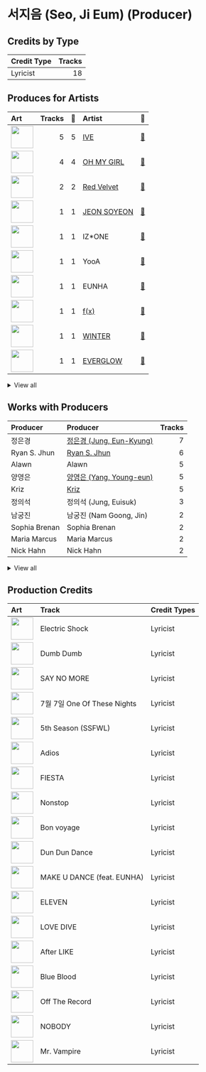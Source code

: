 # 서지음 (Seo, Ji Eum) (Producer)

## Credits by Type

| Credit Type | Tracks |
|:---|---:|
| Lyricist | 18 |

## Produces for Artists

| Art | Tracks | 💚 | Artist | 🔗 |
|:---|---:|---:|:---|:---|
| <img src="https://i.scdn.co/image/ab6761610000e5eb8939960e5144b51d7903899f" alt="" width="50" /> | 5 | 5 | [IVE](../../artists/ive/overview.md) | [🔗](https://open.spotify.com/artist/6RHTUrRF63xao58xh9FXYJ) |
| <img src="https://i.scdn.co/image/ab6761610000e5eb5cd460490fb1c55b8ed8c40b" alt="" width="50" /> | 4 | 4 | [OH MY GIRL](../../artists/oh_my_girl/overview.md) | [🔗](https://open.spotify.com/artist/2019zR22qK2RBvCqtudBaI) |
| <img src="https://i.scdn.co/image/ab6761610000e5eb7719f0625a2fa078a60c85cd" alt="" width="50" /> | 2 | 2 | [Red Velvet](../../artists/red_velvet/overview.md) | [🔗](https://open.spotify.com/artist/1z4g3DjTBBZKhvAroFlhOM) |
| <img src="https://i.scdn.co/image/ab6761610000e5ebca842dde68f90b286bd3850e" alt="" width="50" /> | 1 | 1 | [JEON SOYEON](../../artists/jeon_soyeon/overview.md) | [🔗](https://open.spotify.com/artist/6Xg22wJOAcnvPUfk5WvODH) |
| <img src="https://i.scdn.co/image/ab6761610000e5eba6b0d348c125a072e5284b3e" alt="" width="50" /> | 1 | 1 | IZ*ONE | [🔗](https://open.spotify.com/artist/5r1tUTxVSgvBHnoDuDODPH) |
| <img src="https://i.scdn.co/image/ab6761610000e5eb86ea393b9e590523e822ea13" alt="" width="50" /> | 1 | 1 | YooA | [🔗](https://open.spotify.com/artist/4ur1jCwyNlhgd0viJkOtcQ) |
| <img src="https://i.scdn.co/image/ab67616d0000b2733834179423bc4edf76a55ecf" alt="" width="50" /> | 1 | 1 | EUNHA | [🔗](https://open.spotify.com/artist/4MLK9Hhz7UhxAzU2awoLxk) |
| <img src="https://i.scdn.co/image/ab6761610000e5ebe0cc2045ff4e90d12df91cc3" alt="" width="50" /> | 1 | 1 | [f(x)](../../artists/f(x)/overview.md) | [🔗](https://open.spotify.com/artist/3wRA5UYoo08BBKJnzyKkpF) |
| <img src="https://i.scdn.co/image/ab6761610000e5ebc781cc5849e85fa54b8ef01c" alt="" width="50" /> | 1 | 1 | [WINTER](../../artists/winter/overview.md) | [🔗](https://open.spotify.com/artist/3mPquBmMu97Iq9TpzQ6ayI) |
| <img src="https://i.scdn.co/image/ab6761610000e5eb76643c12c77c6f4de9f5fdb5" alt="" width="50" /> | 1 | 1 | [EVERGLOW](../../artists/everglow/overview.md) | [🔗](https://open.spotify.com/artist/3ZZzT0naD25RhY2uZvIKkJ) |


<details>
<summary>View all</summary>

| Art | Tracks | 💚 | Artist | 🔗 |
|:---|---:|---:|:---|:---|
| <img src="https://i.scdn.co/image/ab6761610000e5eb3be82c9ca8e6a7103debaf25" alt="" width="50" /> | 1 | 1 | ADORA | [🔗](https://open.spotify.com/artist/3M1kgHOpPruu1uBymBHF3r) |
| <img src="https://i.scdn.co/image/ab6761610000e5ebb0e2700dbc17b43328038f7a" alt="" width="50" /> | 1 | 1 | [ITZY](../../artists/itzy/overview.md) | [🔗](https://open.spotify.com/artist/2KC9Qb60EaY0kW4eH68vr3) |
| <img src="https://i.scdn.co/image/ab67616d0000b273edac9c0484d3c89b0439c3ed" alt="" width="50" /> | 1 | 1 | LIZ (IVE) | [🔗](https://open.spotify.com/artist/2Cl2zS9nttS8xQeCp7zYT1) |

</details>


## Works with Producers

| Producer | Producer | Tracks |
|:---|:---|---:|
| 정은경 | [정은경 (Jung, Eun-Kyung)](../정은경_(jung,_eun-kyung)/overview.md) | 7 |
| Ryan S. Jhun | [Ryan S. Jhun](../ryan_s__jhun/overview.md) | 6 |
| Alawn | Alawn | 5 |
| 양영은 | [양영은 (Yang, Young-eun)](../양영은_(yang,_young-eun)/overview.md) | 5 |
| Kriz | [Kriz](../kriz/overview.md) | 5 |
| 정의석 | 정의석 (Jung, Euisuk) | 3 |
| 남궁진 | 남궁진 (Nam Goong, Jin) | 2 |
| Sophia Brenan | Sophia Brenan | 2 |
| Maria Marcus | Maria Marcus | 2 |
| Nick Hahn | Nick Hahn | 2 |


<details>
<summary>View all</summary>

| Producer | Producer | Tracks |
|:---|:---|---:|
| Andreas Öberg | Andreas Öberg (Öberg, Andreas) | 2 |
| Elle Campbell | Elle Campbell | 2 |
| Steven Lee | Steven Lee | 2 |
| Iselin Solheim | Iselin Solheim | 1 |
| 박근태 | 박근태 (Park, Keun-Tae) | 1 |
| 김민희 | 김민희 (Kim, Min Hee) | 1 |
| 최현준 | 최현준 (Choi, Hyun-Joon) | 1 |
| VENDORS | VENDORS | 1 |
| LDN Noise | [LDN Noise](../ldn_noise/overview.md) | 1 |
| 김동현 | 김동현 (Kim, Dong-hyun) | 1 |
| AFSHEEN | AFSHEEN | 1 |
| Deanna | Deanna | 1 |
| 황찬희 | 황찬희 (Hwang, Chan-Hee) | 1 |
| EZIT | EZIT | 1 |
| Shari Short | Shari Short | 1 |
| Joachim Vermeulen Windsant | Joachim Vermeulen Windsant | 1 |
| Scott Stoddart | Scott Stoddart | 1 |
| 고현정 | 고현정 (Ko, Hyeonjeong) | 1 |
| 이승주 | 이승주 (Lee Sung-joo) | 1 |
| Strawberrybananaclub | Strawberrybananaclub | 1 |
| Slay | Slay | 1 |
| 우민정 | 우민정 (Umin, Je-ong) | 1 |
| Hayley Aitken | Hayley Aitken | 1 |
| 72 | 72 | 1 |
| 신재빈 | 신재빈 (Shin, Jae Bin) | 1 |
| 서은일 | 서은일 (Seo, Eun-il) | 1 |
| EL CAPITXN | EL CAPITXN | 1 |
| Sebastian Thott | Sebastian Thott | 1 |
| Andreas Johansson | Andreas Johansson | 1 |
| Hilda Stenmalm | Hilda Stenmalm | 1 |
| 김승수 | 김승수 (Kim, Seungsu) | 1 |
| Caroline Gerd Gustavsson | Caroline Gerd Gustavsson | 1 |
| Tayla Parx | Tayla Parx | 1 |
| ADORA | ADORA | 1 |
| William Laseroms | William Laseroms | 1 |
| Josh Cumbee | Josh Cumbee | 1 |
| Tor-Andrè Jensen Skaar | Tor-Andrè Jensen Skaar (Skaar, Tor-Andrè Jensen) | 1 |
| 이지홍 | 이지홍 (Lee, Ji-hong) | 1 |
| Anna Timgren | Anna Timgren | 1 |
| Melange | Melange | 1 |
| 장우영 | 장우영 (Jang, Wooyoung) | 1 |
| Avin | Avin | 1 |
| Kenzie | [Kenzie](../kenzie/overview.md) | 1 |
| LOSTBOY | LOSTBOY | 1 |
| Par Almqvist | Par Almqvist | 1 |
| Ollipop | Ollipop | 1 |
| Jeff Gartenbaum | Jeff Gartenbaum | 1 |
| Anders Nilsen | Anders Nilsen | 1 |
| Gavin Jones | Gavin Jones | 1 |
| 김형곤 | 김형곤 (Kim, Hyeong-kon) | 1 |
| 엄세희 | [엄세희 (Um, Se-Hee)](../엄세희_(um,_se-hee)/overview.md) | 1 |
| 서정아 | 서정아 (Seo, Jung Ah) | 1 |
| Josephina Carr | Josephina Carr | 1 |
| 박인영 | 박인영 (Park, In-Young) | 1 |
| August Vinberg | August Vinberg | 1 |
| 권유진 | 권유진 (Kwon, Eu-gene) | 1 |
| Laurell | Laurell | 1 |
| Noémie Legrand | Noémie Legrand (Legrand, Noémie) | 1 |
| 김지은 | 김지은 (Kim, Ji-eun) | 1 |
| Sofia Quinn | Sofia Quinn | 1 |
| 최우석 | 최우석 (Choi, Wooseok) | 1 |
| 레이 | 레이 (REI) | 1 |
| 김미현 | 김미현 (Kim, Mihyun) | 1 |
| Mommy Son | Mommy Son | 1 |
| Maarten ten Hove | Maarten ten Hove | 1 |
| Holy M | Holy M | 1 |
| Lauren Aquilina | Lauren Aquilina | 1 |
| Sivert Hjeltnes Hagtvet | Sivert Hjeltnes Hagtvet | 1 |
| Bård Bonsaksen | Bård Bonsaksen (Bonsaken, Bård) | 1 |
| Kobee | Kobee | 1 |
| Joe Lawrence | Joe Lawrence | 1 |
| 이수만 | [이수만 (Lee, Soo-Man)](../이수만_(lee,_soo-man)/overview.md) | 1 |
| 홍소진 | 홍소진 (Hong So-jin) | 1 |

</details>


## Production Credits

| Art | Track | Credit Types |
|:---|:---|:---|
| <img src="https://i.scdn.co/image/ab67616d0000b2735a58accf4805f4097859eeac" alt="" width="50" /> | Electric Shock | Lyricist |
| <img src="https://i.scdn.co/image/ab67616d0000b27371a70331062453ece06f8b79" alt="" width="50" /> | Dumb Dumb | Lyricist |
| <img src="https://i.scdn.co/image/ab67616d0000b2737700db620a3f0030fcfd078c" alt="" width="50" /> | SAY NO MORE | Lyricist |
| <img src="https://i.scdn.co/image/ab67616d0000b27381fb7e4e392f0a99b3947eb6" alt="" width="50" /> | 7월 7일 One Of These Nights | Lyricist |
| <img src="https://i.scdn.co/image/ab67616d0000b273a60df50e5e461afae4ef105d" alt="" width="50" /> | 5th Season (SSFWL) | Lyricist |
| <img src="https://i.scdn.co/image/ab67616d0000b27391c1f72f6be65bf4cb27b4a4" alt="" width="50" /> | Adios | Lyricist |
| <img src="https://i.scdn.co/image/ab67616d0000b2735ecba6eed6a9e14a7e9534b2" alt="" width="50" /> | FIESTA | Lyricist |
| <img src="https://i.scdn.co/image/ab67616d0000b2734957fced6061ee536ca618ab" alt="" width="50" /> | Nonstop | Lyricist |
| <img src="https://i.scdn.co/image/ab67616d0000b273849a155d7c0b67638c0a1a8a" alt="" width="50" /> | Bon voyage | Lyricist |
| <img src="https://i.scdn.co/image/ab67616d0000b27304d1fa0ab8be50437e6bad1d" alt="" width="50" /> | Dun Dun Dance | Lyricist |
| <img src="https://i.scdn.co/image/ab67616d0000b273f74fe9d01d0c49f68d4cec2c" alt="" width="50" /> | MAKE U DANCE (feat. EUNHA) | Lyricist |
| <img src="https://i.scdn.co/image/ab67616d0000b273da343b21617aac0c57e332bb" alt="" width="50" /> | ELEVEN | Lyricist |
| <img src="https://i.scdn.co/image/ab67616d0000b2739016f58cc49e6473e1207093" alt="" width="50" /> | LOVE DIVE | Lyricist |
| <img src="https://i.scdn.co/image/ab67616d0000b27387f53da5fb4ab1171766b2d5" alt="" width="50" /> | After LIKE | Lyricist |
| <img src="https://i.scdn.co/image/ab67616d0000b27325ef3cec1eceefd4db2f91c8" alt="" width="50" /> | Blue Blood | Lyricist |
| <img src="https://i.scdn.co/image/ab67616d0000b2734d00ac692bae6ce08d2b49ad" alt="" width="50" /> | Off The Record | Lyricist |
| <img src="https://i.scdn.co/image/ab67616d0000b273edac9c0484d3c89b0439c3ed" alt="" width="50" /> | NOBODY | Lyricist |
| <img src="https://i.scdn.co/image/ab67616d0000b273470d0ba5f707b141d1337cf2" alt="" width="50" /> | Mr. Vampire | Lyricist |